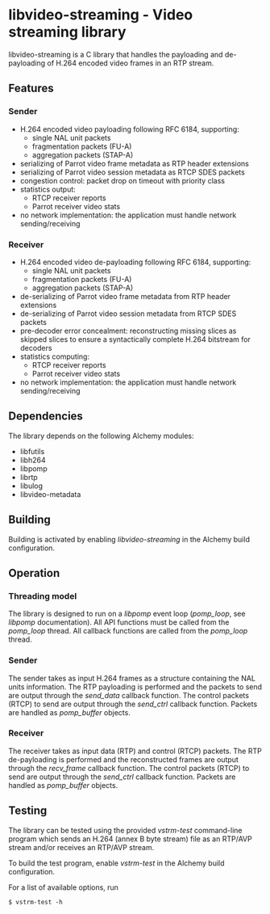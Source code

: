 # libvideo-streaming - Video streaming library

libvideo-streaming is a C library that handles the payloading and de-payloading
of H.264 encoded video frames in an RTP stream.

## Features

### Sender

* H.264 encoded video payloading following RFC 6184, supporting:
  * single NAL unit packets
  * fragmentation packets (FU-A)
  * aggregation packets (STAP-A)
* serializing of Parrot video frame metadata as RTP header extensions
* serializing of Parrot video session metadata as RTCP SDES packets
* congestion control: packet drop on timeout with priority class
* statistics output:
  * RTCP receiver reports
  * Parrot receiver video stats
* no network implementation: the application must handle network
sending/receiving

### Receiver

* H.264 encoded video de-payloading following RFC 6184, supporting:
  * single NAL unit packets
  * fragmentation packets (FU-A)
  * aggregation packets (STAP-A)
* de-serializing of Parrot video frame metadata from RTP header extensions
* de-serializing of Parrot video session metadata from RTCP SDES packets
* pre-decoder error concealment: reconstructing missing slices as skipped
slices to ensure a syntactically complete H.264 bitstream for decoders
* statistics computing:
  * RTCP receiver reports
  * Parrot receiver video stats
* no network implementation: the application must handle network
sending/receiving

## Dependencies

The library depends on the following Alchemy modules:

* libfutils
* libh264
* libpomp
* librtp
* libulog
* libvideo-metadata

## Building

Building is activated by enabling _libvideo-streaming_ in the Alchemy build
configuration.

## Operation

### Threading model

The library is designed to run on a _libpomp_ event loop (_pomp_loop_, see
_libpomp_ documentation). All API functions must be called from the _pomp_loop_
thread. All callback functions are called from the _pomp_loop_ thread.

### Sender

The sender takes as input H.264 frames as a structure containing the NAL units
information. The RTP payloading is performed and the packets to send are output
through the _send_data_ callback function. The control packets (RTCP) to send
are output through the _send_ctrl_ callback function. Packets are handled as
_pomp_buffer_ objects.

### Receiver

The receiver takes as input data (RTP) and control (RTCP) packets. The RTP
de-payloading is performed and the reconstructed frames are output through the
_recv_frame_ callback function. The control packets (RTCP) to send are output
through the _send_ctrl_ callback function. Packets are handled as
_pomp_buffer_ objects.

## Testing

The library can be tested using the provided _vstrm-test_ command-line program
which sends an H.264 (annex B byte stream) file as an RTP/AVP stream and/or
receives an RTP/AVP stream.

To build the test program, enable _vstrm-test_ in the Alchemy build
configuration.

For a list of available options, run

    $ vstrm-test -h
